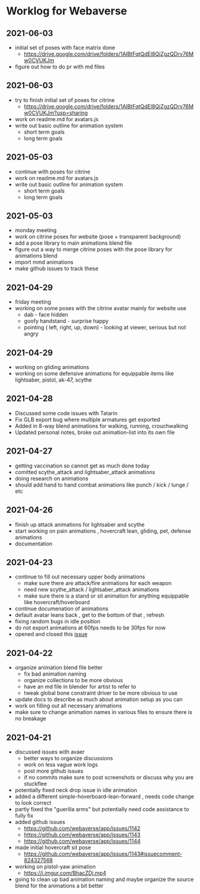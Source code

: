 # Worklog for Webaverse 

## 2021-06-03
* initial set of poses with face matrix done 
  * https://drive.google.com/drive/folders/1AlBtFqtQdEl8QjZgzQDrv76Mw0CVUKJm
* figure out how to do pr with md files 

## 2021-06-03
* try to finish initial set of poses for citrine
  * https://drive.google.com/drive/folders/1AlBtFqtQdEl8QjZgzQDrv76Mw0CVUKJm?usp=sharing
* work on readme.md for avatars.js
* write out basic outline for animation system 
  * short term goals 
  * long term goals

## 2021-05-03
* continue with poses for citrine
* work on readme.md for avatars.js
* write out basic outline for animation system 
  * short term goals 
  * long term goals

## 2021-05-03
* monday meeting
* work on citrine poses for website (pose + transparent background)
* add a pose library to main animations blend file
* figure out a way to merge citrine poses with the pose library for animations blend
* import mmd animations
* make github issues to track these 

## 2021-04-29
* friday meeting
* working on some poses with the citrine avatar mainly for website use 
  * dab - face hidden
  * goofy handstand - surprise happy
  * pointing ( left, right, up, down) - looking at viewer, serious but not angry 
  
## 2021-04-29
* working on gliding animations
* working on some defensive animations for equippable items like lightsaber, pistol, ak-47, scythe

## 2021-04-28
* Discussed some code issues with Tatarin
* Fix GLB export bug where multiple armatures get exported
* Added in 8-way blend animations for walking, running, crouchwalking
* Updated personal notes, broke out animation-list into its own file
 
## 2021-04-27
* getting vaccination so cannot get as much done today 
* comitted scythe_attack and lightsaber_attack animations 
* doing research on animations 
* should add hand to hand combat animations like punch / kick / lunge / etc

## 2021-04-26
* finish up attack animations for lightsaber and scythe
* start working on pain animations , hovercraft lean, gliding, pet, defense animations 
* documentation

## 2021-04-23
* continue to fill out necessary upper body animations
  * make sure there are attack/fire animations for each weapon
  * need new scythe_attack / lightsaber_attack animations
  * make sure there is a stand or sit animation for anything equippable like hovercraft/hoverboard
* continue documenation of animations 
* default avatar leans back , get to the bottom of that , refresh 
* fixing random bugs in idle position 
* do not export animations at 60fps needs to be 30fps for now
* opened and closed this [issue](https://github.com/webaverse/app/issues/1146)

## 2021-04-22 
* organize animation blend file better 
  * fix bad animation naming 
  * organize collections to be more obvious 
  * have an md file in blender for artist to refer to 
  * tweak global bone constraint driver to be more obvious to use
* update docs to describe as much about animation setup as you can 
* work on filling out all necessary animations
* make sure to change animation names in various files to ensure there is no breakage

## 2021-04-21
* discussed issues with avaer 
  * better ways to organize discussions 
  * work on less vague work logs 
  * post more github issues 
  * if no commits make sure to post screenshots or discuss why you are stuckflee
* potentially fixed neck drop issue in idle animation
* added a different simple-hoverboard-lean-forward , needs code change to look correct
* partly fixed the "guerilla arms" but potentially need code assistance to fully fix
* added github issues 
  * https://github.com/webaverse/app/issues/1142
  * https://github.com/webaverse/app/issues/1143
  * https://github.com/webaverse/app/issues/1144
* made initial hovercraft sit pose
  * https://github.com/webaverse/app/issues/1143#issuecomment-824327568
* working on pistol-yaw animation 
  * https://i.imgur.com/BhacZDj.mp4
* going to clean up bad animation naming and maybe organize the source blend for the animations a bit better

